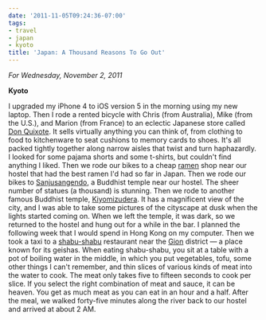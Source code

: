 ```yaml
---
date: '2011-11-05T09:24:36-07:00'
tags:
- travel
- japan
- kyoto
title: 'Japan: A Thousand Reasons To Go Out'
---
```


*For Wednesday, November 2, 2011*

**Kyoto**

I upgraded my iPhone 4 to iOS version 5 in the morning using my new laptop. Then I rode a rented bicycle with Chris (from Australia), Mike (from the U.S.), and Marion (from France) to an eclectic Japanese store called [Don Quixote](https://www.google.com/search?q=don+quixote+store). It sells virtually anything you can think of, from clothing to food to kitchenware to seat cushions to memory cards to shoes. It's all packed tightly together along narrow aisles that twist and turn haphazardly. I looked for some pajama shorts and some t-shirts, but couldn't find anything I liked. Then we rode our bikes to a cheap [ramen](https://www.google.com/search?q=ramen) shop near our hostel that had the best ramen I'd had so far in Japan. Then we rode our bikes to [Sanjusangendo](https://www.google.com/search?q=sanjusangendo), a Buddhist temple near our hostel. The sheer number of statues (a thousand) is stunning. Then we rode to another famous Buddhist temple, [Kiyomizudera](https://www.google.com/search?q=kiyomizudera). It has a magnificent view of the city, and I was able to take some pictures of the cityscape at dusk when the lights started coming on. When we left the temple, it was dark, so we returned to the hostel and hung out for a while in the bar. I planned the following week that I would spend in Hong Kong on my computer. Then we took a taxi to a [shabu-shabu](https://www.google.com/search?q=shabu+shabu) restaurant near the [Gion](https://www.google.com/search?q=gion) district &mdash; a place known for its geishas. When eating shabu-shabu, you sit at a table with a pot of boiling water in the middle, in which you put vegetables, tofu, some other things I can't remember, and thin slices of various kinds of meat into the water to cook. The meat only takes five to fifteen seconds to cook per slice. If you select the right combination of meat and sauce, it can be heaven. You get as much meat as you can eat in an hour and a half. After the meal, we walked forty-five minutes along the river back to our hostel and arrived at about 2 AM.
